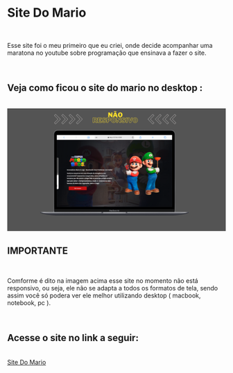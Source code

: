 <h1>Site Do Mario</h1>
<br>

<p>Esse site foi o meu primeiro que eu criei, onde decide acompanhar uma maratona no youtube sobre programação que ensinava a fazer o site. </p>
<br>
<h2>Veja como ficou o site do mario no desktop :</h2>
<br>

<img src="https://github.com/Yuripujol/Site-Do-Mario/blob/main/site%20do%20mario%20em%20desktop.png?raw=true"/>
<br>

<h2>IMPORTANTE</h2>
<br>
<p>  Comforme é dito na imagem acima esse site no momento não está responsivo, ou seja, ele não se adapta a todos os formatos de tela, sendo assim você só podera ver ele melhor utilizando desktop ( macbook, notebook, pc ).</p>
<br>
<h2>Acesse o site no link a seguir:</h2>
<br>
<a href="https://yuripujol.github.io/Site-Do-Mario/">Site Do Mario</a>



